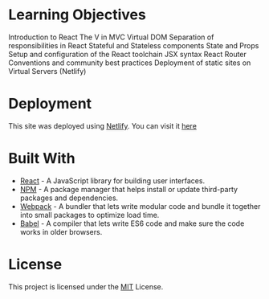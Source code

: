 # Learning Objectives

Introduction to React
The V in MVC
Virtual DOM
Separation of responsibilities in React
Stateful and Stateless components
State and Props
Setup and configuration of the React toolchain
JSX syntax
React Router
Conventions and community best practices
Deployment of static sites on Virtual Servers (Netlify)


# Deployment
This site was deployed using [Netlify](https://www.netlify.com/). You can visit it [here](https://boa.netlify.com/) 

# Built With

* [React](https://reactjs.org/) - A JavaScript library for building user interfaces.
* [NPM](https://www.npmjs.com/) - A package manager that helps install or update third-party packages and dependencies.
* [Webpack](https://webpack.js.org/) - A bundler that lets write modular code and bundle it together into small packages to optimize load time.
* [Babel](https://babeljs.io/) - A compiler that lets write ES6 code and make sure the code works in older browsers.


# License

This project is licensed under the [MIT](https://opensource.org/licenses/MIT) License.
